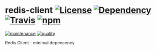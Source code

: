 # redis-client [![License][license-image]][license-url] [![Dependency][depencency-image]][dependency-url] [![Travis][travis-image]][travis-url] [![npm][npm-image]][npm-url]

[![maintenance][maintenance-image]][npmsio-url]
[![quality][quality-image]][npmsio-url]

Redis Client - minimal depencency

[depencency-image]:https://img.shields.io/librariesio/release/npm/@kei-g/redis-client?logo=nodedotjs
[dependency-url]:https://npmjs.com/package/@kei-g/redis-client?activeTab=dependencies
[license-image]:https://img.shields.io/github/license/kei-g/redis-client
[license-url]:https://opensource.org/licenses/BSD-3-Clause
[maintenance-image]:https://img.shields.io/npms-io/maintenance-score/@kei-g/redis-client?logo=npm
[npm-image]:https://img.shields.io/npm/v/@kei-g/redis-client?logo=npm
[npm-url]:https://npmjs.com/@kei-g/redis-client
[npmsio-url]:https://npms.io/search?q=%40kei-g%2Fredis-client
[quality-image]:https://img.shields.io/npms-io/quality-score/@kei-g/redis-client?logo=npm
[travis-image]:https://img.shields.io/travis/com/kei-g/redis-client/main.svg?logo=travis
[travis-url]:https://app.travis-ci.com/kei-g/redis-client
